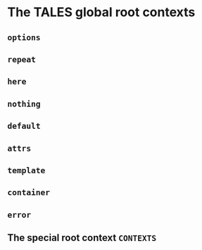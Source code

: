 # The TALES global root contexts

## `options`

## `repeat`

## `here`

## `nothing`

## `default`

## `attrs`

## `template`

## `container`

## `error`

## The special root context `CONTEXTS`
